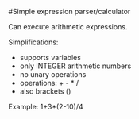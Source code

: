#Simple expression parser/calculator

Can execute arithmetic expressions.

Simplifications:
* supports variables
* only INTEGER arithmetic numbers
* no unary operations
* operations: + - * / 
* also brackets ()

Example:
1+3*(2-10)/4

